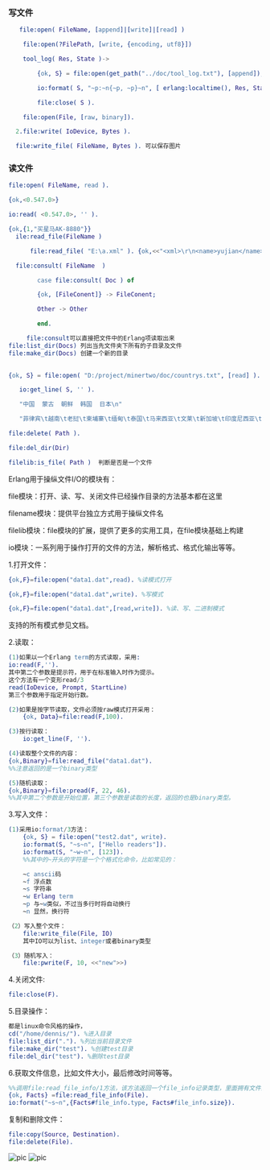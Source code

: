 
### 写文件

```erlang
   file:open( FileName, [append]|[write]|[read] )  

    file:open(?FilePath, [write, {encoding, utf8}]) 

    tool_log( Res, State )-> 

        {ok, S} = file:open(get_path("../doc/tool_log.txt"), [append]), 

        io:format( S, "~p:~n{~p, ~p}~n", [ erlang:localtime(), Res, State ]), 

        file:close( S ). 

    file:open(File, [raw, binary]). 

  2.file:write( IoDevice, Bytes ). 

  file:write_file( FileName, Bytes ). 可以保存图片 
```
  
### 读文件

```erlang
file:open( FileName, read ). 

{ok,<0.547.0>} 

io:read( <0.547.0>, '' ). 

{ok,{1,"买星马AK-8880"}}
  ile:read_file(FileName )  

      file:read_file( "E:\a.xml" ). {ok,<<"<xml>\r\n<name>yujian</name>\r\n</xml>">>} 

  file:consult( FileName  )   

        case file:consult( Doc ) of 

        {ok, [FileConent]} -> FileConent; 

        Other -> Other 

        end. 

     file:consult可以直接把文件中的Erlang项读取出来 
file:list_dir(Docs) 列出当先文件夹下所有的子目录及文件
file:make_dir(Docs) 创建一个新的目录

 
{ok, S} = file:open( "D:/project/minertwo/doc/countrys.txt", [read] ). 

   io:get_line( S, '' ). 

   "中国  蒙古  朝鲜  韩国  日本\n" 

   "菲律宾\t越南\t老挝\t柬埔寨\t缅甸\t泰国\t马来西亚\t文莱\t新加坡\t印度尼西亚\t东帝汶\t\t\t\t\t\t\t\t\n" 

file:delete( Path ). 

file:del_dir(Dir) 

filelib:is_file( Path )  判断是否是一个文件 
```

Erlang用于操纵文件I/O的模块有：

file模块：打开、读、写、关闭文件已经操作目录的方法基本都在这里

filename模块：提供平台独立方式用于操纵文件名

filelib模块：file模块的扩展，提供了更多的实用工具，在file模块基础上构建

io模块：一系列用于操作打开的文件的方法，解析格式、格式化输出等等。

1.打开文件：

```erlang
{ok,F}=file:open("data1.dat",read). %读模式打开 

{ok,F}=file:open("data1.dat",write). %写模式 

{ok,F}=file:open("data1.dat",[read,write]). %读、写、二进制模式 
```

支持的所有模式参见文档。

2.读取：

```erlang
(1)如果以一个Erlang term的方式读取，采用: 
io:read(F,''). 
其中第二个参数是提示符，用于在标准输入时作为提示。 
这个方法有一个变形read/3 
read(IoDevice, Prompt, StartLine) 
第三个参数用于指定开始行数。 

(2)如果是按字节读取，文件必须按raw模式打开采用： 
    {ok, Data}=file:read(F,100). 

(3)按行读取： 
    io:get_line(F, ''). 

(4)读取整个文件的内容： 
{ok,Binary}=file:read_file("data1.dat"). 
%%注意返回的是一个binary类型 

(5)随机读取： 
{ok,Binary}=file:pread(F, 22, 46). 
%%其中第二个参数是开始位置，第三个参数是读取的长度，返回的也是binary类型。 
```

3.写入文件：

```erlang
(1)采用io:format/3方法： 
    {ok, S} = file:open("test2.dat", write). 
    io:format(S, "~s~n", ["Hello readers"]). 
    io:format(S, "~w~n", [123]). 
    %%其中的~开头的字符是一个个格式化命令，比如常见的： 

    ~c anscii码 
    ~f 浮点数 
    ~s 字符串 
    ~w Erlang term 
    ~p 与~w类似，不过当多行时将自动换行 
    ~n 显然，换行符 

（2）写入整个文件： 
    file:write_file(File, IO) 
    其中IO可以为list、integer或者binary类型 

（3）随机写入： 
    file:pwrite(F, 10, <<"new">>) 
```

4.关闭文件:

```erlang
file:close(F). 
```

5.目录操作：

```erlang
都是linux命令风格的操作， 
cd("/home/dennis/"). %进入目录 
file:list_dir("."). %列出当前目录文件 
file:make_dir("test"). %创建test目录 
file:del_dir("test"). %删除test目录 
```

6.获取文件信息，比如文件大小，最后修改时间等等。

```erlang
%%调用file:read_file_info/1方法，该方法返回一个file_info记录类型，里面拥有文件的具体信息，比如type、size等。 
{ok, Facts} =file:read_file_info(File). 
io:format("~s~n",{Facts#file_info.type, Facts#file_info.size}). 
```

复制和删除文件：

```erlang
file:copy(Source, Destination). 
file:delete(File).
```
  
![pic](/images/screenshot_1534643061547.png)
![pic](/images/screenshot_1534643068655.png)
